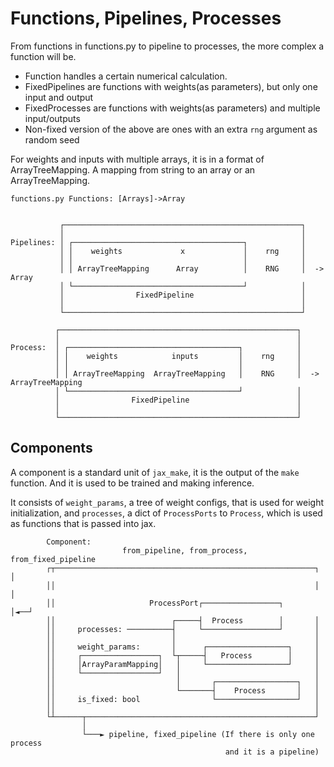 # Functions, Pipelines, Processes

From functions in functions.py to pipeline to processes,
the more complex a function will be.

- Function handles a certain numerical calculation.
- FixedPipelines are functions with weights(as parameters), but only one input and output
- FixedProcesses are functions with weights(as parameters) and multiple input/outputs
- Non-fixed version of the above are ones with an extra `rng` argument as random seed

For weights and inputs with multiple arrays, it is in a format of ArrayTreeMapping.
A mapping from string to an array or an ArrayTreeMapping.



```
functions.py Functions: [Arrays]->Array


           ┌─────────────────────────────────────────────────────┐
           │                                                     │
Pipelines: │ ┌──────────────────────────────────────┐            │
           │ │    weights             x             │    rng     │
           │ │                                      │            │
           │ │ ArrayTreeMapping      Array          │    RNG     │  -> Array
           │ └──────────────────────────────────────┘            │
           │                FixedPipeline                        │
           │                                                     │
           └─────────────────────────────────────────────────────┘

          ┌─────────────────────────────────────────────────────┐
          │                                                     │
Process:  │ ┌──────────────────────────────────────┐            │
          │ │    weights            inputs         │    rng     │
          │ │                                      │            │
          │ │ ArrayTreeMapping  ArrayTreeMapping   │    RNG     │  -> ArrayTreeMapping
          │ └──────────────────────────────────────┘            │
          │                FixedPipeline                        │
          │                                                     │
          └─────────────────────────────────────────────────────┘
```

## Components

A component is a standard unit of `jax_make`, it is the output of the `make` function.
And it is used to be trained and making inference.

It consists of `weight_params`, a tree of weight configs, that is used for weight initialization,
and `processes`, a dict of `ProcessPorts` to `Process`, which is used as functions that is passed into jax.


```
        Component:
                         from_pipeline, from_process, from_fixed_pipeline
        ┌┬──────────────────────────────────────────────────────────┐   │
        ││                                                          │   │
        ││                     ProcessPort┌─────────────────┐       │◄──┘
        ││                          ┌─────┤  Process        │       │
        ││     processes: ──────────┤     └─────────────────┘       │
        ││                          │                               │
        ││     weight_params:       │      ┌──────────────────┐     │
        ││     ┌─────────────────┐  └┬─────┤   Process        │     │
        ││     │ArrayParamMapping│   │     └──────────────────┘     │
        ││     └─────────────────┘   │                              │
        ││                           │       ┌──────────────────┐   │
        ││                           └───────┤    Process       │   │
        ││     is_fixed: bool                └──────────────────┘   │
        ││                                                          │
        └┴──────┬───────────────────────────────────────────────────┘
                │
                └───► pipeline, fixed_pipeline (If there is only one process
                                                and it is a pipeline)
```